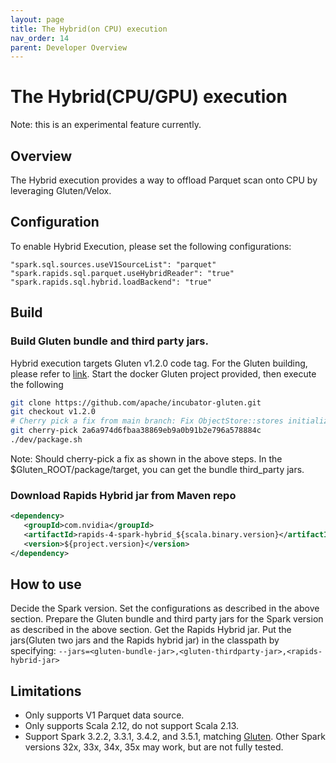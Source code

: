 ```yaml
---
layout: page
title: The Hybrid(on CPU) execution
nav_order: 14
parent: Developer Overview
---
```


# The Hybrid(CPU/GPU) execution
Note: this is an experimental feature currently.

## Overview
The Hybrid execution provides a way to offload Parquet scan onto CPU by leveraging Gluten/Velox.

## Configuration
To enable Hybrid Execution, please set the following configurations:
```
"spark.sql.sources.useV1SourceList": "parquet"
"spark.rapids.sql.parquet.useHybridReader": "true"
"spark.rapids.sql.hybrid.loadBackend": "true"
```

## Build
### Build Gluten bundle and third party jars.
Hybrid execution targets Gluten v1.2.0 code tag.
For the Gluten building, please refer to [link](https://github.com/apache/incubator-gluten).
Start the docker Gluten project provided, then execute the following
```bash
git clone https://github.com/apache/incubator-gluten.git
git checkout v1.2.0
# Cherry pick a fix from main branch: Fix ObjectStore::stores initialized twice issue
git cherry-pick 2a6a974d6fbaa38869eb9a0b91b2e796a578884c
./dev/package.sh
```
Note: Should cherry-pick a fix as shown in the above steps.
In the $Gluten_ROOT/package/target, you can get the bundle third_party jars.

### Download Rapids Hybrid jar from Maven repo
```xml
<dependency>
   <groupId>com.nvidia</groupId>
   <artifactId>rapids-4-spark-hybrid_${scala.binary.version}</artifactId>
   <version>${project.version}</version>
</dependency>
```

## How to use
Decide the Spark version. Set the configurations as described in the above section.
Prepare the Gluten bundle and third party jars for the Spark version as described
in the above section. Get the Rapids Hybrid jar. Put the jars(Gluten two jars and
the Rapids hybrid jar) in the classpath by specifying:
`--jars=<gluten-bundle-jar>,<gluten-thirdparty-jar>,<rapids-hybrid-jar>`

## Limitations
- Only supports V1 Parquet data source.
- Only supports Scala 2.12, do not support Scala 2.13.
- Support Spark 3.2.2, 3.3.1, 3.4.2, and 3.5.1, matching [Gluten](https://github.com/apache/incubator-gluten/releases/tag/v1.2.0).
Other Spark versions 32x, 33x, 34x, 35x may work, but are not fully tested.
